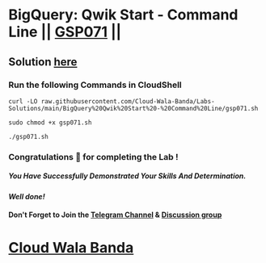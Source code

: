 # BigQuery: Qwik Start - Command Line || [GSP071](https://www.cloudskillsboost.google/focuses/577?parent=catalog) ||

## Solution [here](https://youtu.be/IE-952LyfiU)

### Run the following Commands in CloudShell
```
curl -LO raw.githubusercontent.com/Cloud-Wala-Banda/Labs-Solutions/main/BigQuery%20Qwik%20Start%20-%20Command%20Line/gsp071.sh

sudo chmod +x gsp071.sh

./gsp071.sh
```

### Congratulations 🎉 for completing the Lab !

##### *You Have Successfully Demonstrated Your Skills And Determination.*

#### *Well done!*

#### Don't Forget to Join the [Telegram Channel](https://t.me/cloudwalabanda) & [Discussion group](https://t.me/cloudwalabandachats)

# [Cloud Wala Banda](https://www.youtube.com/@cloudwalabanda)
